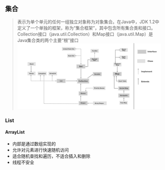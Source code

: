 
## 集合
> 表示为单个单元的任何一组独立对象称为对象集合。在Java中，JDK 1.2中定义了一个单独的框架，称为“集合框架”，其中包含所有集合类和接口。Collection接口（java.util.Collection）和Map接口（java.util.Map）是Java集合类的两个主要“根”接口
![](https://github.com/jsjchai/interview/blob/main/java/img/Java-Collections-Hierarchy-1.png)

### List
#### ArrayList
* 内部是通过数组实现的
* 允许对元素进行快速随机访问
* 适合随机查找和遍历，不适合插入和删除
* 线程不安全

